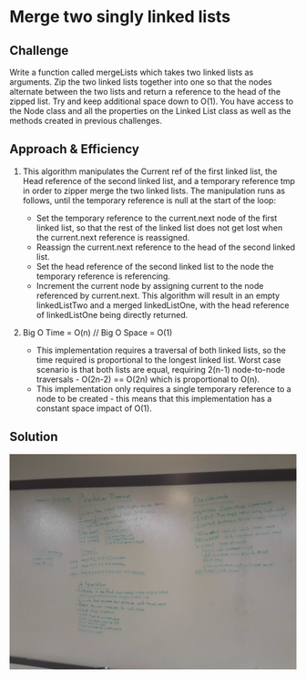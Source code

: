 # Merge two singly linked lists

## Challenge
Write a function called mergeLists which takes two linked lists as arguments. Zip the two linked lists together into one so that the nodes alternate between the two lists and return a reference to the head of the zipped list.
Try and keep additional space down to O(1). 
You have access to the Node class and all the properties on the Linked List class as well as the methods created in previous challenges.

## Approach & Efficiency

1.  This algorithm manipulates the Current ref of the first linked list, the Head reference of the second linked list, and a temporary reference tmp in order to zipper merge the two linked lists. The manipulation runs as follows, until the temporary reference is null at the start of the loop:
	- Set the temporary reference to the current.next node of the first linked list, so that the rest of the linked list does not get lost when the current.next reference is reassigned.
	- Reassign the current.next reference to the head of the second linked list.
	- Set the head reference of the second linked list to the node the temporary reference is referencing.
	- Increment the current node by assigning current to the node referenced by current.next.
	This algorithm will result in an empty linkedListTwo and a merged linkedListOne, with the head reference of linkedListOne being directly returned.


2.	Big O Time = O(n) // Big O Space = O(1)
	- This implementation requires a traversal of both linked lists, so the time required is proportional to the longest linked list. Worst case scenario is that both lists are equal, requiring 2(n-1) node-to-node traversals - O(2n-2) == O(2n) which is proportional to O(n).
	- This implementation only requires a single temporary reference to a node to be created - this means that this implementation has a constant space impact of O(1).

## Solution

![Whiteboard for Insert and Shift an Array](../../assets/ZipperMergeLinkedLists.jpg)

